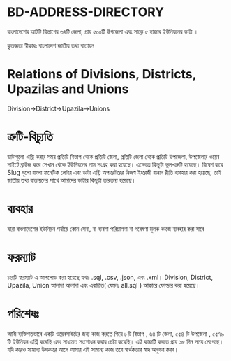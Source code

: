 # BD-ADDRESS-DIRECTORY
বাংলাদেশের আটটি বিভাগের ৬৪টি জেলা, প্রায় ৫০০টি উপজেলা এবং সাড়ে ৫ হাজার ইউনিয়নের ডাটা ।

কৃতজ্ঞতা স্বীকারঃ বাংলাদেশ জাতীয় তথ্য বাতায়ন

Relations of Divisions, Districts, Upazilas and Unions
======================================================
Division->District->Upazila->Unions

ত্রুটি-বিচ্যুতি
===========
ডাটাগুলো এন্ট্রি করার সময় প্রতিটি বিভাগ থেকে প্রতিটি জেলা, প্রতিটি জেলা থেকে প্রতিটি উপজেলা, উপজেলার ওয়েব সাইটে ব্রাউজ করে সেখান থেকে ইউনিয়নের নাম সংগ্রহ করা হয়েছে। এক্ষেত্রে কিছুটা ভুল-ত্রুটি হয়েছে। বিষেশ করে Slug গুলো বাংলা ফনেটিক লেটার এবং ডাটা এন্ট্রি অপারেটরের নিজস্ব ইংরেজী বানান রীতি ব্যবহার করা হয়েছে, তাই জাতীয় তথ্য বাতায়নের সাথে আমাদের ডাটার কিছুটা তারতম্য হয়েছে।

ব্যবহার
=======
যারা বাংলাদেশের ইউনিয়ন পর্যায়ে কোন সেবা, বা ব্যবসা পরিচালনা বা গবেষণা মুলক কাজে ব্যবহার করা যাবে

ফরম্যাট
=======
চারটি ফরম্যাট এ আপলোড করা হয়েছে যথাঃ .sql, .csv, .json, এবং .xml। Division, District, Upazila, Union আলাদা আলাদা এবং একত্রিত( যেমনঃ all.sql ) আকারে ফোল্ডার করা হয়েছে।

পরিশেষঃ
========
আমি ব্যক্তিগতভাবে একটি ওয়েবসাইটের জন্য কাজ করতে গিয়ে ৮টি বিভাগ , ৬৪ টি জেলা, ৫৫৪ টি উপজেলা , ৫৫৭৯ টি ইউনিয়ন এন্ট্রি করেছি এবং সাধ্যমত সংশোধন করার চেষ্টা করেছি। এই কাজটি করতে প্রায় ১৮ দিন সময় লেগেছে। যদি কারও সামান্য উপকারে আসে আমার এই সামান্য কাজ তবে স্বার্থকতার স্বাদ অনুভব করব।


